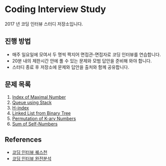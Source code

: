 # Coding Interview Study

2017 년 코딩 인터뷰 스터디 저장소입니다.

## 진행 방법

* 매주 일요일에 모여서 두 명씩 짝지어 면접관-면접자로 코딩 인터뷰를 연습합니다.
* 20분 내의 제한시간 안에 풀 수 있는 문제와 모범 답안을 준비해 와야 합니다.
* 스터디 종료 후 저장소에 문제와 답안을 출처와 함께 공유합니다.

## 문제 목록

1. [Index of Maximal Number](2017_03_12/1_Index_of_Maximal_Number)
2. [Queue using Stack](2017_03_12/2_Queue_using_Stack)
3. [H-index](2017_03_12/3_H_index)
4. [Linked List from Binary Tree](2017_03_12/4_Linked_List_from_Binary_Tree)
5. [Permutation of K-ary Numbers](2017_03_12/5_Permutation_of_K_ary_Numbers)
6. [Sum of Self-Numbers](2017_03_12/6_Sum_of_Self_Numbers)

## References
* [코딩 인터뷰 퀘스천](http://www.kyobobook.co.kr/product/detailViewKor.laf?barcode=9788931447842)
* [코딩 인터뷰 완전분석](http://www.kyobobook.co.kr/product/detailViewKor.laf?ejkGb=KOR&mallGb=KOR&barcode=9788966260485&orderClick=LEA&Kc=)
